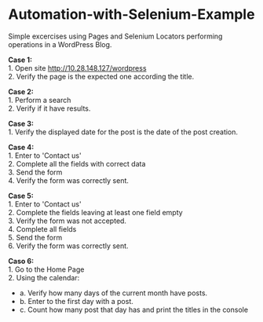# Automation-with-Selenium-Example

Simple excercises using Pages and Selenium Locators performing operations in a WordPress Blog.

<strong>Case 1:</strong>
<br>1. Open site http://10.28.148.127/wordpress
<br>2. Verify the page is the expected one according the title.

<strong>Case 2:</strong>
<br>1. Perform a search
<br>2. Verify if it have results.

<strong>Case 3:</strong>
<br>1. Verify the displayed date for the post is the date of the post creation.

<strong>Case 4:</strong>
<br>1. Enter to 'Contact us'
<br>2. Complete all the fields with correct data
<br>3. Send the form
<br>4. Verify the form was correctly sent.

<strong>Case 5:</strong>
<br>1. Enter to 'Contact us'
<br>2. Complete the fields leaving at least one field empty
<br>3. Verify the form was not accepted.
<br>4. Complete all fields
<br>5. Send the form
<br>6. Verify the form was correctly sent.

<strong>Caso 6:</strong>
<br>1. Go to the Home Page
<br>2. Using the calendar:
<ul>
  <li>a. Verify how many days of the current month have posts.</li>
  <li>b. Enter to the first day with a post.</li>
  <li>c. Count how many post that day has and print the titles in the console</li>
</ul>
